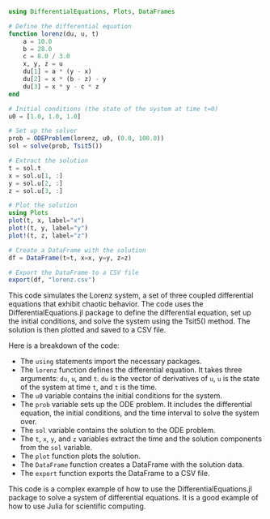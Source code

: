 ```julia
using DifferentialEquations, Plots, DataFrames

# Define the differential equation
function lorenz(du, u, t)
    a = 10.0
    b = 28.0
    c = 8.0 / 3.0
    x, y, z = u
    du[1] = a * (y - x)
    du[2] = x * (b - z) - y
    du[3] = x * y - c * z
end

# Initial conditions (the state of the system at time t=0)
u0 = [1.0, 1.0, 1.0]

# Set up the solver
prob = ODEProblem(lorenz, u0, (0.0, 100.0))
sol = solve(prob, Tsit5())

# Extract the solution
t = sol.t
x = sol.u[1, :]
y = sol.u[2, :]
z = sol.u[3, :]

# Plot the solution
using Plots
plot(t, x, label="x")
plot!(t, y, label="y")
plot!(t, z, label="z")

# Create a DataFrame with the solution
df = DataFrame(t=t, x=x, y=y, z=z)

# Export the DataFrame to a CSV file
export(df, "lorenz.csv")
```

This code simulates the Lorenz system, a set of three coupled differential equations that exhibit chaotic behavior. The code uses the DifferentialEquations.jl package to define the differential equation, set up the initial conditions, and solve the system using the Tsit5() method. The solution is then plotted and saved to a CSV file.

Here is a breakdown of the code:

* The `using` statements import the necessary packages.
* The `lorenz` function defines the differential equation. It takes three arguments: `du`, `u`, and `t`. `du` is the vector of derivatives of `u`, `u` is the state of the system at time `t`, and `t` is the time.
* The `u0` variable contains the initial conditions for the system.
* The `prob` variable sets up the ODE problem. It includes the differential equation, the initial conditions, and the time interval to solve the system over.
* The `sol` variable contains the solution to the ODE problem.
* The `t`, `x`, `y`, and `z` variables extract the time and the solution components from the `sol` variable.
* The `plot` function plots the solution.
* The `DataFrame` function creates a DataFrame with the solution data.
* The `export` function exports the DataFrame to a CSV file.

This code is a complex example of how to use the DifferentialEquations.jl package to solve a system of differential equations. It is a good example of how to use Julia for scientific computing.